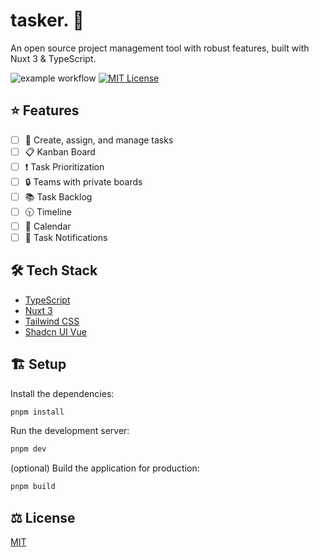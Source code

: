# tasker. :pencil:

An open source project management tool with robust features, built with Nuxt 3 & TypeScript.

![example workflow](https://github.com/umaraziz0/tasker/actions/workflows/push_workflow.yml/badge.svg)
[![MIT License](https://img.shields.io/badge/License-MIT-green.svg)](https://choosealicense.com/licenses/mit/)

## ⭐ Features

- [ ] 📝 Create, assign, and manage tasks
- [ ] 📋 Kanban Board
- [ ] ❗ Task Prioritization
- [ ] 🔒 Teams with private boards
- [ ] 📚 Task Backlog
- [ ] 🕥 Timeline
- [ ] 📆 Calendar
- [ ] 🔔 Task Notifications

## 🛠️ Tech Stack

- [TypeScript](https://www.typescriptlang.org/)
- [Nuxt 3](https://nuxt.com/)
- [Tailwind CSS](https://tailwindcss.com/)
- [Shadcn UI Vue](https://www.shadcn-vue.com/)

## 🏗️ Setup

Install the dependencies:

```bash
pnpm install
```

Run the development server:

```bash
pnpm dev
```

(optional) Build the application for production:

```bash
pnpm build
```

<!-- ## ❤️ Contributing

Contributions are always welcome!

See `contributing.md` for ways to get started.

Please adhere to this project's `code of conduct`. -->

## ⚖️ License

[MIT](https://choosealicense.com/licenses/mit/)
